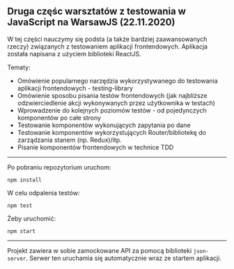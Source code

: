 ## Druga częśc warsztatów z testowania w JavaScript na WarsawJS (22.11.2020)

W tej części nauczymy się podsta (a także bardziej zaawansowanych rzeczy) związanych z testowaniem aplikacji frontendowych. Aplikacja została napisana z użyciem biblioteki ReactJS.

Tematy:
* Omówienie popularnego narzędzia wykorzystywanego do testowania aplikacji frontendowych - testing-library
* Omówienie sposobu pisania testów frontendowych (jak najbliższe odzwierciedlenie akcji wykonywanych przez użytkownika w testach)
* Wprowadzenie do kolejnych poziomów testów - od pojedynczych komponentów po całe strony
* Testowanie komponentów wykonujących zapytania po dane
* Testowanie komponentów wykorzystujących Router/bibliotekę do zarządzania stanem (np. Redux)/itp.
* Pisanie komponentów frontendowych w technice TDD


---
Po pobraniu repozytorium uruchom:

`npm install`

W celu odpalenia testów:

`npm test`

Żeby uruchomić:

`npm start`


---
Projekt zawiera w sobie zamockowane API za pomocą biblioteki `json-server`. Serwer ten uruchamia się automatycznie wraz ze startem aplikacji.
